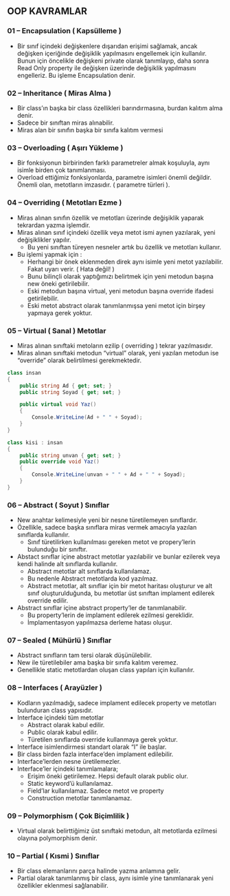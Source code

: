 ## OOP KAVRAMLAR

### 01 – Encapsulation ( Kapsülleme )
- Bir sınıf içindeki değişkenlere dışarıdan erişimi sağlamak, ancak değişken içeriğinde değişiklik yapılmasını engellemek için kullanılır. Bunun için öncelikle değişkeni private olarak tanımlayıp, daha sonra Read Only property ile değişken üzerinde değişiklik yapılmasını engelleriz. Bu işleme Encapsulation denir.

### 02 – Inheritance ( Miras Alma )
- Bir class’ın başka bir class özellikleri barındırmasına, burdan kalıtım alma denir.
- Sadece bir sınıftan miras alınabilir.
- Miras alan bir sınıfın başka bir sınıfa kalıtım vermesi

### 03 – Overloading ( Aşırı Yükleme )
- Bir fonksiyonun birbirinden farklı parametreler almak koşuluyla, aynı isimle birden çok tanımlanması. 
- Overload ettiğimiz fonksiyonlarda, parametre isimleri önemli değildir. Önemli olan, metotların imzasıdır. ( parametre türleri ).

### 04 – Overriding ( Metotları Ezme )
- Miras alınan sınıfın özellik ve metotları üzerinde değişiklik yaparak tekrardan yazma işlemdir.
- Miras alınan sınıf içindeki özellik veya metot ismi aynen yazılarak, yeni değişiklikler yapılır.
    - Bu yeni sınıftan türeyen nesneler artık bu özellik ve metotları kullanır.
- Bu işlemi yapmak için :
    - Herhangi bir önek eklenmeden direk aynı isimle yeni metot yazılabilir. Fakat uyarı verir. ( Hata değil! )
    - Bunu bilinçli olarak yaptığımızı belirtmek için yeni metodun başına new öneki getirilebilir.
    - Eski metodun başına virtual, yeni metodun başına override ifadesi getirilebilir.
    - Eski metot abstract olarak tanımlanmışsa yeni metot için birşey yapmaya gerek yoktur.

### 05 – Virtual ( Sanal ) Metotlar
- Miras alınan sınıftaki metoların ezilip ( overriding ) tekrar yazılmasıdır.
- Miras alınan sınıftaki metodun “virtual” olarak, yeni yazılan metodun ise “override” olarak belirtilmesi gerekmektedir. 

```cs
class insan
{
    public string Ad { get; set; }
    public string Soyad { get; set; }

    public virtual void Yaz()
    {
        Console.WriteLine(Ad + " " + Soyad);
    }
}

class kisi : insan
{
    public string unvan { get; set; }
    public override void Yaz()
    {
        Console.WriteLine(unvan + " " + Ad + " " + Soyad);
    }
}
```

### 06 – Abstract ( Soyut ) Sınıflar
- New anahtar kelimesiyle yeni bir nesne türetilemeyen sınıflardır.
- Özellikle, sadece başka sınıflara miras vermek amacıyla yazılan sınıflarda kullanılır.
    - Sınıf türetilirken kullanılması gereken metot ve propery’lerin bulunduğu bir sınıftır. 
- Abstact sınıflar içine abstract metotlar yazılabilir ve bunlar ezilerek veya kendi halinde alt sınıflarda kullanılır.
    - Abstract metotlar alt sınıflarda kullanılamaz.
    - Bu nedenle Abstract metotlarda kod yazılmaz. 
    - Abstract metotlar, alt sınıflar için bir metot haritası oluşturur ve alt sınıf oluşturulduğunda, bu metotlar üst sınıftan implament edilerek override edilir.
- Abstract sınıflar içine abstract property’ler de tanımlanabilir. 
    - Bu property’lerin de implament edilerek ezilmesi gereklidir.
    - İmplamentasyon yapılmazsa derleme hatası oluşur.

### 07 – Sealed ( Mühürlü ) Sınıflar
- Abstract sınıfların tam tersi olarak düşünülebilir.
- New ile türetilebiler ama başka bir sınıfa kalıtım veremez.
- Genellikle static metotlardan oluşan class yapıları için kullanılır.

### 08 – Interfaces ( Arayüzler )
- Kodların yazılmadığı, sadece implament edilecek property ve metotları bulunduran class yapısıdır.
- Interface içindeki tüm metotlar
    - Abstract olarak kabul edilir.
    - Public olarak kabul edilir.
    - Türetilen sınıflarda override kullanmaya gerek yoktur.
- Interface isimlendirmesi standart olarak “I” ile başlar.
- Bir class birden fazla interface’den implament edilebilir.
- Interface’lerden nesne üretilemezler.
- Interface’ler içindeki tanımlamalara;
    - Erişim öneki getirilemez. Hepsi default olarak public olur.
    - Static keyword’ü kullanılamaz.
    - Field’lar kullanılamaz. Sadece metot ve property
    - Construction metotlar tanımlanamaz.

### 09 – Polymorphism ( Çok Biçimlilik )
- Virtual olarak belirttiğimiz üst sınıftaki metodun, alt metotlarda ezilmesi olayına polymorphism denir.

### 10 – Partial ( Kısmi ) Sınıflar
- Bir class elemanlarını parça halinde yazma anlamına gelir. 
- Partial olarak tanımlanmış bir class, aynı isimle yine tanımlanarak yeni özellikler eklenmesi sağlanabilir.